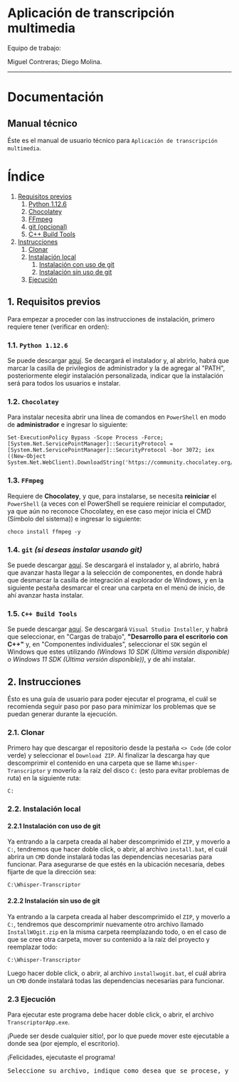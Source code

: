 # **Aplicación de transcripción multimedia**

Equipo de trabajo:

Miguel Contreras; Diego Molina.

---
# **Documentación**
## **Manual técnico**

Éste es el manual de usuario técnico para `Aplicación de transcripción multimedia`.

# **Índice**

1. [Requisitos previos](#1-requisitos-previos)
    1. [Python 1.12.6](#11-python-1126)
    2. [Chocolatey](#12-chocolatey)
    3. [FFmpeg](#13-ffmpeg)
    4. [git (opcional)](#14-git-si-deseas-instalar-usando-git)
    5. [C++ Build Tools](#15-c-build-tools)
2. [Instrucciones](#2-instrucciones)
    1. [Clonar](#21-clonar)
    2. [Instalación local](#22-instalación-local)
        1. [Instalación con uso de git](#221-instalación-con-uso-de-git)
        2. [Instalación sin uso de git](#222-instalación-sin-uso-de-git)
    3. [Ejecución](#23-ejecución)

## **1. Requisitos previos**
Para empezar a proceder con las instrucciones de instalación, primero requiere tener (verificar en orden):

### **1.1. `Python 1.12.6`**
Se puede descargar [aquí](https://www.python.org/downloads/release/python-3126/). Se decargará el instalador y, al abrirlo, habrá que marcar la casilla de privilegios de administrador y la de agregar al "PATH", posteriormente elegir instalación personalizada, indicar que la instalación será para todos los usuarios e instalar.

### **1.2. `Chocolatey`**
Para instalar necesita abrir una línea de comandos en `PowerShell` en modo de **administrador** e ingresar lo siguiente:
```
Set-ExecutionPolicy Bypass -Scope Process -Force; [System.Net.ServicePointManager]::SecurityProtocol = [System.Net.ServicePointManager]::SecurityProtocol -bor 3072; iex ((New-Object System.Net.WebClient).DownloadString('https://community.chocolatey.org/install.ps1'))
```

### **1.3. `FFmpeg`**
Requiere de **Chocolatey**, y que, para instalarse, se necesita **reiniciar** el `PowerShell` (a veces con el PowerShell se requiere reiniciar el computador, ya que aún no reconoce Chocolatey, en ese caso mejor inicia el CMD (Símbolo del sistema)) e ingresar lo siguiente:
```
choco install ffmpeg -y
```

### **1.4. `git`** _(si deseas instalar usando git)_
Se puede descargar [aquí](https://git-scm.com/downloads/win). Se descargará el instalador y, al abrirlo, habrá que avanzar hasta llegar a la selección de componentes, en donde habrá que desmarcar la casilla de integración al explorador de Windows, y en la siguiente pestaña desmarcar el crear una carpeta en el menú de inicio, de ahí avanzar hasta instalar.

### **1.5. `C++ Build Tools`**
Se puede descargar [aquí](https://visualstudio.microsoft.com/visual-cpp-build-tools/). Se descargará `Visual Studio Installer`, y habrá que seleccionar, en "Cargas de trabajo", **"Desarrollo para el escritorio con C++"** y, en "Componentes individuales", seleccionar el `SDK` según el Windows que estes utilizando _(Windows 10 SDK (Última versión disponible) o Windows 11 SDK (Última versión disponible))_, y de ahí instalar.

## **2. Instrucciones**
Ésto es una guía de usuario para poder ejecutar el programa, el cuál se recomienda seguir paso por paso para minimizar los problemas que se puedan generar durante la ejecución.

### **2.1. Clonar**

Primero hay que descargar el repositorio desde la pestaña `<> Code` (de color verde) y seleccionar el `Download ZIP`. Al finalizar la descarga hay que descomprimir el contenido en una carpeta que se llame `Whisper-Transcriptor` y moverlo a la raíz del disco `C:` (esto para evitar problemas de ruta) en la siguiente ruta:
```
C:
```

### **2.2. Instalación local**

#### **2.2.1 Instalación con uso de git**

Ya entrando a la carpeta creada al haber descomprimido el `ZIP`, y moverlo a `C:`, tendremos que hacer doble click, o abrir, al archivo `install.bat`, el cuál abrira un `CMD` donde instalará todas las dependencias necesarias para funcionar. Para asegurarse de que estés en la ubicación necesaria, debes fijarte de que la dirección sea:
```
C:\Whisper-Transcriptor
```

#### **2.2.2 Instalación sin uso de git**

Ya entrando a la carpeta creada al haber descomprimido el `ZIP`, y moverlo a `C:`, tendremos que descomprimir nuevamente otro archivo llamado `InstallWOgit.zip` en la misma carpeta reemplazando todo, o en el caso de que se cree otra carpeta, mover su contenido a la raíz del proyecto y reemplazar todo: 
```
C:\Whisper-Transcriptor
```
Luego hacer doble click, o abrir, al archivo `installwogit.bat`, el cuál abrira un `CMD` donde instalará todas las dependencias necesarias para funcionar.

### **2.3 Ejecución**

Para ejecutar este programa debe hacer doble click, o abrir, el archivo `TranscriptorApp.exe`.

¡Puede ser desde cualquier sitio!, por lo que puede mover este ejecutable a donde sea (por ejemplo, el escritorio).

¡Felicidades, ejecutaste el programa!

<pre>Seleccione su archivo, indique como desea que se procese, y ¡a transcribir!</pre>
